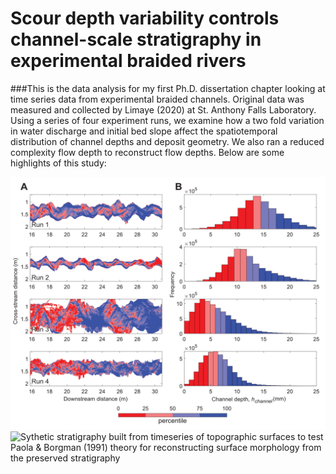 # Scour depth variability controls channel-scale stratigraphy in experimental braided rivers

###This is the data analysis for my first Ph.D. dissertation chapter looking at time series data from experimental braided channels. 
Original data was measured and collected by Limaye (2020) at St. Anthony Falls Laboratory. Using a series of four experiment runs, we examine how a
two fold variation in water discharge and initial bed slope affect the spatiotemporal distribution of channel depths and deposit geometry. We also ran a 
reduced complexity flow depth to reconstruct flow depths. Below are some highlights of this study: 

![Deepest scours correspond to zones of erosion at channel-belt margins and channel-thread confluences within the channel belt](6_map_scour.png)
![Sythetic stratigraphy built from timeseries of topographic surfaces to test Paola & Borgman (1991) theory for reconstructing surface 
morphology from the preserved stratigraphy](8_setsections.tiff)


